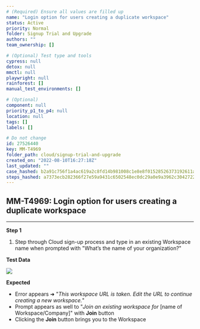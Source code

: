 ```yaml
---
# (Required) Ensure all values are filled up
name: "Login option for users creating a duplicate workspace"
status: Active
priority: Normal
folder: Signup Trial and Upgrade
authors: ""
team_ownership: []

# (Optional) Test type and tools
cypress: null
detox: null
mmctl: null
playwright: null
rainforest: []
manual_test_environments: []

# (Optional)
component: null
priority_p1_to_p4: null
location: null
tags: []
labels: []

# Do not change
id: 27526440
key: MM-T4969
folder_path: cloud/signup-trial-and-upgrade
created_on: "2022-08-10T16:27:18Z"
last_updated: ""
case_hashed: b2a91c756f1a4ac619a2c8fd14b981008c1e8e8f01528526373192611a9d47540101d22a08fd2de59f91a7c7fc487302
steps_hashed: a7373ecb282366f27e59a9431c6502548ec0dc29a0e9a3962c30427223bf4cc268310250060e0d2e8844ae78d23ab85d
---
```


## MM-T4969: Login option for users creating a duplicate workspace

---

**Step 1**

1. Step through Cloud sign-up process and type in an existing Workspace name when prompted with "What’s the name of your organization?"

**Test Data**

![](https://smartbear-tm4j-prod-us-west-2-attachment-rich-text.s3.us-west-2.amazonaws.com/embedded-f3277290f945470c4add5d21ef3dc7ca7b74388fc7152bfb6b99ae58c66a95a8-1660580392763-Screen+Shot+2022-08-15+at+12.19.49+PM.png)

**Expected**

- Error appears ➜ "_This workspace URL is taken. Edit the URL to continue creating a new workspace._"
- Prompt appears as well to "_Join an existing workspace for_ \[name of Workspace/Company]" with **Join** button
- Clicking the **Join** button brings you to the Workspace
